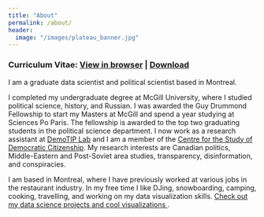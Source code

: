 ```yaml
---
title: "About"
permalink: /about/
header:
  image: "/images/plateau_banner.jpg"
---
```


### Curriculum Vitae: <a href="/files/Professional_CV.pdf" target="_blank" >View in browser</a> | <a href="/files/Professional_CV.pdf" download> Download</a>  

I am a graduate data scientist and political scientist based in Montreal. 

I completed my undergraduate degree at McGill University, where I studied political science, history, and Russian. I was awarded the Guy Drummond Fellowship to start my Masters at McGill and spend a year studying at Sciences Po Paris. The fellowship is awarded to the top two graduating students in the political science department. I now work as a research assistant at <a href="http://www.aaronerlich.com/demotip-laboratory"> DemoTIP Lab</a> and I am a member of the <a href="https://csdc-cecd.ca/"> Centre for the Study of Democratic Citizenship</a>. My research interests are Canadian politics, Middle-Eastern and Post-Soviet area studies, transparency, disinformation, and conspiracies. 

I am based in Montreal, where I have previously worked at various jobs in the restaurant industry. In my free time I like DJing, snowboarding, camping, cooking, travelling, and working on my data visualization skills. <a href="/data-science"> Check out my data science projects and cool visualizations </a>.
